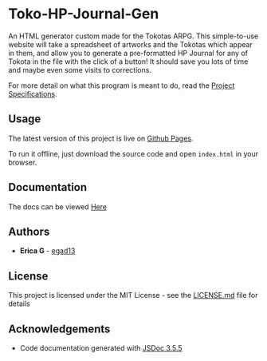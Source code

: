 # Toko-HP-Journal-Gen

An HTML generator custom made for the Tokotas ARPG. This simple-to-use website will take a spreadsheet of artworks and the Tokotas which appear in them, and allow you to generate a pre-formatted HP Journal for any of Tokota in the file with the click of a button! It should save you lots of time and maybe even some visits to corrections.

For more detail on what this program is meant to do, read the [Project Specifications](https://github.com/egad13/Toko-HP-Journal-Gen/tree/master/docs/PROJECT_SPECIFICATIONS.md).

## Usage

The latest version of this project is live on [Github Pages](https://egad13.github.io/Toko-HP-Journal-Gen/).

To run it offline, just download the source code and open `index.html` in your browser.

## Documentation

The docs can be viewed [Here](https://egad13.github.io/Toko-HP-Journal-Gen/docs/code_documentation/index.html)

## Authors

* **Erica G** - [egad13](https://github.com/egad13)

## License

This project is licensed under the MIT License - see the [LICENSE.md](LICENSE.md) file for details

## Acknowledgements

* Code documentation generated with [JSDoc 3.5.5](https://github.com/jsdoc3/jsdoc)
